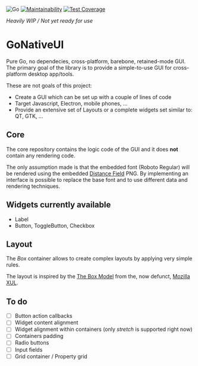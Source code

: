 ![Go](https://github.com/maxfish/GoNativeUI-core/workflows/Go/badge.svg)
[![Maintainability](https://api.codeclimate.com/v1/badges/1f9d6d2be93564c60962/maintainability)](https://codeclimate.com/github/maxfish/GoNativeUI-core/maintainability)
[![Test Coverage](https://api.codeclimate.com/v1/badges/1f9d6d2be93564c60962/test_coverage)](https://codeclimate.com/github/maxfish/GoNativeUI-core/test_coverage)

*Heavily WIP / Not yet ready for use*

# GoNativeUI
Pure Go, no dependecies, cross-platform, barebone, retained-mode GUI.
The primary goal of the library is to provide a simple-to-use GUI for cross-platform desktop app/tools.

These are not goals of this project:
* Create a GUI which can be set up with a couple of lines of code
* Target Javascript, Electron, mobile phones, ...
* Provide an extensive set of Layouts or a complete widgets set similar to: QT, GTK, ...

## Core
The core repository contains the logic code of the GUI and it does **not** contain any rendering code.

The only assumption made is that the embedded font (Roboto Regular) will be rendered using the embedded [Distance Field](https://github.com/libgdx/libgdx/wiki/Distance-field-fonts) PNG. By implementing an interface is possible to replace the base font and to use different data and rendering techniques.

## Widgets currently available
* Label
* Button, ToggleButton, Checkbox

## Layout
The _Box_ container allows to create complex layouts by applying very simple rules.

The layout is inspired by the [The Box Model](https://developer.mozilla.org/en-US/docs/Archive/Mozilla/XUL/Tutorial/The_Box_Model) from the, now defunct, [Mozilla XUL](https://developer.mozilla.org/en-US/docs/Archive/Mozilla/XUL).


## To do
- [ ] Button action callbacks
- [ ] Widget content alignment
- [ ] Widget alignment within containers (only _stretch_ is supported right now)
- [ ] Containers padding
- [ ] Radio buttons
- [ ] Input fields
- [ ] Grid container / Property grid
